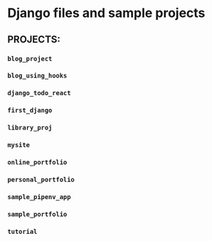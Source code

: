 # Django files and sample projects

## PROJECTS:

### `blog_project`

### `blog_using_hooks`

### `django_todo_react`

### `first_django`

### `library_proj`

### `mysite`

### `online_portfolio`

### `personal_portfolio`

### `sample_pipenv_app`

### `sample_portfolio`

### `tutorial`
